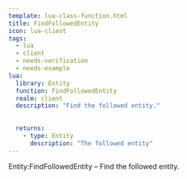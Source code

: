 ```yaml
---
template: lua-class-function.html
title: FindFollowedEntity
icon: lua-client
tags:
  - lua
  - client
  - needs-verification
  - needs-example
lua:
  library: Entity
  function: FindFollowedEntity
  realm: client
  description: "Find the followed entity."
  
  
  returns:
    - type: Entity
      description: "The followed entity"
---
```


<div class="lua__search__keywords">
Entity:FindFollowedEntity &#x2013; Find the followed entity.
</div>
